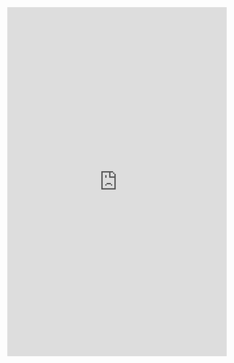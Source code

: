 <iframe class="repl" width="100%" height="800px" frameborder="0" src="https://repl.it/@azablan/conditionals?lite=true"></iframe>
